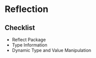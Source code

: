 # Reflection

## Checklist

- Reflect Package
- Type Information
- Dynamic Type and Value Manipulation
